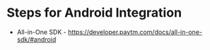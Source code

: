 # Steps for Android Integration
* All-in-One SDK - https://developer.paytm.com/docs/all-in-one-sdk/#android
